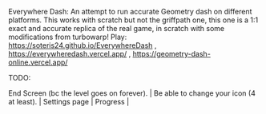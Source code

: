 Everywhere Dash:
An attempt to run accurate Geometry dash on different platforms.
This works with scratch but not the griffpath one, this one is a 1:1 exact and accurate replica of the real game, in scratch with some modifications from turbowarp!
Play: https://soteris24.github.io/EverywhereDash , https://everywheredash.vercel.app/ , https://geometry-dash-online.vercel.app/


TODO:

End Screen (bc the level goes on forever). |
Be able to change your icon (4 at least). |
Settings page |
Progress |

